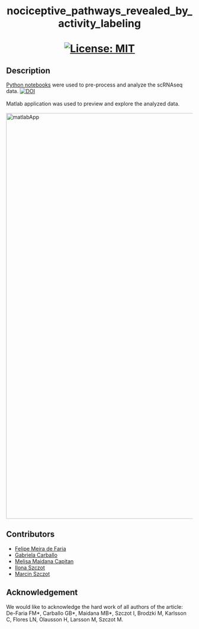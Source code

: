 # <div align="center">nociceptive_pathways_revealed_by_activity_labeling<br><br>[![License: MIT](https://img.shields.io/badge/License-MIT-yellow.svg)](https://opensource.org/licenses/MIT) 
</div>

## Description
[Python notebooks](https://github.com/szczotlab/nociceptive_pathways_revealed_by_activity_labeling/tree/main/python_notebooks) were used to pre-process and analyze the scRNAseq data.   [![DOI](https://zenodo.org/badge/DOI/10.5281/zenodo.17369243.svg)](https://doi.org/10.5281/zenodo.17369243)<br><br>
Matlab application was used to preview and explore the analyzed data.<br><br>
<img width="2053" height="1095" alt="matlabApp" src="https://github.com/user-attachments/assets/795622ad-289b-4e70-980a-ee0a29b693f4" />


## Contributors
- [Felipe Meira de Faria](https://liu.se/en/employee/felme19)
- [Gabriela Carballo](https://liu.se/en/employee/gabca19)
- [Melisa Maidana Capitan](https://github.com/melisamc89)
- [Ilona Szczot](https://liu.se/en/employee/ilosz01)
- [Marcin Szczot](https://liu.se/en/employee/marsz29)

## Acknowledgement

We would like to acknowledge the hard work of all authors of the article: De-Faria FM*, Carballo GB*, Maidana MB*, Szczot I, Brodzki M, Karlsson C, Flores LN, Olausson H, Larsson M, Szczot M. 
